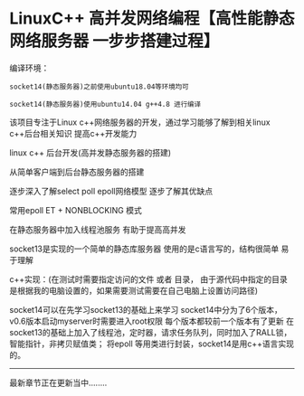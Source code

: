 ﻿
# LinuxC++ 高并发网络编程【高性能静态网络服务器 一步步搭建过程】

编译环境：

	socket14(静态服务器)之前使用ubuntu18.04等环境均可

	socket14(静态服务器)使用ubuntu14.04 g++4.8 进行编译

该项目专注于Linux c++网络服务器的开发，通过学习能够了解到相关linux c++后台相关知识 提高c++开发能力

linux c++ 后台开发(高并发静态服务器的搭建)

从简单客户端到后台静态服务器的搭建

逐步深入了解select poll epoll网络模型 逐步了解其优缺点

常用epoll ET + NONBLOCKING 模式

在静态服务器中加入线程池服务 有助于提高高并发

socket13是实现的一个简单的静态库服务器 使用的是c语言写的，结构很简单 易于理解

c++实现：(在测试时需要指定访问的文件 或者 目录， 由于源代码中指定的目录是根据我的电脑设置的，如果需要测试需要在自己电脑上设置访问路径)

socket14可以在先学习socket13的基础上来学习
socket14中分为了6个版本，v0.6版本启动myserver时需要进入root权限
每个版本都较前一个版本有了更新 在socket13的基础上加入了线程池，定时器，请求任务队列，同时加入了RALL锁，智能指针，非拷贝赋值类；
将epoll 等用类进行封装，socket14是用c++语言实现的。

---------------------------------------------------------------------------

最新章节正在更新当中........